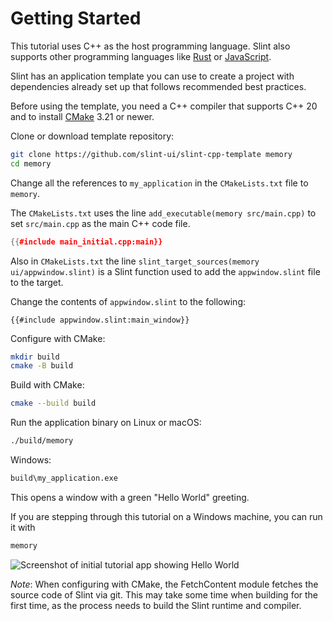 <!-- Copyright © SixtyFPS GmbH <info@slint.dev> ; SPDX-License-Identifier: MIT -->

# Getting Started

This tutorial uses C++ as the host programming language. Slint also supports other programming languages like
[Rust](https://slint.dev/docs/rust/slint/) or [JavaScript](https://slint.dev/docs/node/).

Slint has an application template you can use to create a project with dependencies already set up that follows recommended best practices.

Before using the template, you need a C++ compiler that supports C++ 20 and to install [CMake](https://cmake.org/download/) 3.21 or newer.

Clone or download template repository:

```sh
git clone https://github.com/slint-ui/slint-cpp-template memory
cd memory
```

<!-- You will need a development environment that can compile C++20, [CMake 3.21](https://cmake.org/download/),
and we recommend [Ninja](https://ninja-build.org) for `-GNinja`.
We don't provide binaries of Slint yet, so we will use the CMake integration that will automatically build
the tools and library from source. Since it's implemented in the Rust programming language, this means that
you also need to install a Rust compiler (1.70 or newer). You can easily install a Rust compiler
following the instruction from [the Rust website](https://www.rust-lang.org/learn/get-started).
We're going to use `cmake`'s builtin FetchContent module to fetch the source code of Slint. -->

Change all the references to `my_application` in the `CMakeLists.txt` file to `memory`.

The `CMakeLists.txt` uses the line `add_executable(memory src/main.cpp)` to set `src/main.cpp` as the main C++ code file.

```cpp
{{#include main_initial.cpp:main}}
```

Also in `CMakeLists.txt` the line
`slint_target_sources(memory ui/appwindow.slint)` is a Slint function used to
add the `appwindow.slint` file to the target.

Change the contents of `appwindow.slint` to the following:

```slint
{{#include appwindow.slint:main_window}}
```

Configure with CMake:

```sh
mkdir build
cmake -B build
```

Build with CMake:

```sh
cmake --build build
```

Run the application binary on Linux or macOS:

```sh
./build/memory
```

Windows:

```sh
build\my_application.exe
```

This opens a window with a green "Hello World" greeting.

If you are stepping through this tutorial on a Windows machine, you can run it with

```sh
memory
```

![Screenshot of initial tutorial app showing Hello World](https://slint.dev/blog/memory-game-tutorial/getting-started.png "Hello World")

_Note_: When configuring with CMake, the FetchContent module fetches the source code of Slint via git.
This may take some time when building for the first time, as the process needs to build
the Slint runtime and compiler.
